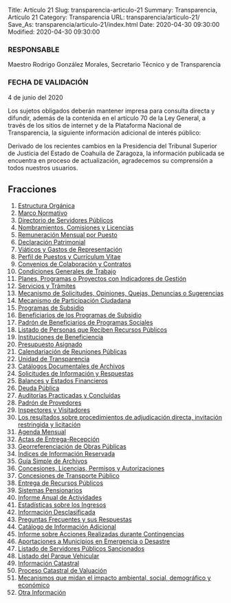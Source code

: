 Title: Artículo 21
Slug: transparencia-articulo-21
Summary: Transparencia, Artículo 21
Category: Transparencia
URL: transparencia/articulo-21/
Save_As: transparencia/articulo-21/index.html
Date: 2020-04-30 09:30:00
Modified: 2020-04-30 09:30:00


### RESPONSABLE

Maestro Rodrigo González Morales, Secretario Técnico y de Transparencia

### FECHA DE VALIDACIÓN

4 de junio del 2020

Los sujetos obligados deberán mantener impresa para consulta directa y difundir, además de la contenida en el artículo 70 de la Ley General, a través de los sitios de internet y de la Plataforma Nacional de Transparencia, la siguiente información adicional de interés público:

Derivado de los recientes cambios en la Presidencia del Tribunal Superior de Justicia del Estado de Coahuila de Zaragoza, la información publicada se encuentra en proceso de actualización, agradecemos su comprensión a todos nuestros usuarios.


## Fracciones


1. [Estructura Orgánica](f01-estructura-organica/)
2. [Marco Normativo](f02-marco-normativo/)
3. [Directorio de Servidores Públicos](f03-directorio/)
4. [Nombramientos, Comisiones y Licencias](f04-nombramientos-comisiones-licencias/)
5. [Remuneración Mensual por Puesto](f05-remuneracion-mensual-puesto/)
6. [Declaración Patrimonial](f06-declaracion-patrimonial/)
7. [Viáticos y Gastos de Representación](f07-viaticos-gastos-representacion/)
8. [Perfil de Puestos y Currículum Vitae](f08-perfil-puestos-curriculum-vitae/)
9. [Convenios de Colaboración y Contratos](f09-convenios-colaboracion-contratos/)
10. [Condiciones Generales de Trabajo](f10-condiciones-generales-trabajo/)
11. [Planes, Programas o Proyectos con Indicadores de Gestión](f11-planes-programas-proyectos-indicadores-gestion/)
12. [Servicios y Trámites](f12-servicios-tramites/)
13. [Mecanismo de Solicitudes, Opiniones, Quejas, Denuncias o Sugerencias](f13-mecanismo-solicitudes-opiniones-quejas-denuncias-sugerencias/)
14. [Mecanismo de Participación Ciudadana](f14-mecanismo-participacion-ciudadana/)
15. [Programas de Subsidio](f15-programas-subsidio/)
16. [Beneficiarios de los Programas de Subsidio](f16-beneficiarios-programas-subsidio/)
17. [Padrón de Beneficiarios de Programas Sociales](f17-padron-beneficiarios-programas-sociales/)
18. [Listado de Personas que Reciben Recursos Públicos](f18-listado-personas-reciben-recursos-publicos/)
19. [Instituciones de Beneficiencia](f19-instituciones-beneficencia/)
20. [Presupuesto Asignado](f20-presupuesto-asignado/)
21. [Calendariación de Reuniones Públicas](f21-calendarizacion-reuniones-publicas/)
22. [Unidad de Transparencia](f22-unidad-transparencia/)
23. [Catálogos Documentales de Archivos](f23-catalogos-documentales-archivos/)
24. [Solicitudes de Información y Respuestas](f24-solicitudes-informacion-respuestas/)
25. [Balances y Estados Financieros](f25-balances-estados-financieros/)
26. [Deuda Pública](f26-deuda-publica/)
27. [Auditorías Practicadas y Concluídas](f27-auditorias-practicadas-concluidas/)
28. [Padrón de Provedores](f28-padron-proveedores/)
29. [Inspectores y Visitadores](f29-inspectores-visitadores/)
30. [Los resultados sobre procedimientos de adjudicación directa, invitación restringida y licitación](f30-convocatorias-concurso-licitaciones/)
31. [Agenda Mensual](f31-agenda-mensual/)
32. [Actas de Entrega-Recepción](f32-actas-entrega-recepcion/)
33. [Georreferenciación de Obras Públicas](f33-georreferenciacion-obras-publicas/)
34. [Índices de Información Reservada](f34-indices-informacion-reservada/)
35. [Guía Simple de Archivos](f35-guia-simple-archivos/)
36. [Concesiones, Licencias, Permisos y Autorizaciones](f36-concesiones-licencias-permisos-autorizaciones/)
37. [Concesiones de Transporte Público](f37-concesiones-transporte-publico/)
38. [Entrega de Recursos Públicos](f38-entrega-recursos-publicos/)
39. [Sistemas Pensionarios](f39-sistemas-pensionarios/)
40. [Informe Anual de Actividades](f40-informe-anual-actividades/)
41. [Estadísticas sobre los Ingresos](f41-estadisticas-sobre-ingresos/)
42. [Información Desclasificada](f42-informacion-desclasificada/)
43. [Preguntas Frecuentes y sus Respuestas](f43-preguntas-frecuentes-respuestas/)
44. [Catálogo de Información Adicional](f44-catalogo-informacion-adicional/)
45. [Informe sobre Acciones Realizadas durante Contingencias](f45-informe-acciones-realizadas-durante-contingencias/)
46. [Aportaciones a Municipios en Emergencia o Desastre](f46-aportaciones-municipios-emergencia-desastre/)
47. [Listado de Servidores Públicos Sancionados](f47-sanciones-servidores-publicos/)
48. [Listado del Parque Vehicular](f48-listado-parque-vehicular/)
49. [Información Catastral](f49-informacion-catastral/)
50. [Proceso Catastral de Valuación](f50-proceso-catastral-valuacion/)
51. [Mecanismos que midan el impacto ambiental, social, demográfico y económico](f51-mecanismos-midan-impacto-ambiental-social-demografico-economico/)
52. [Otra Información](f52-otra-informacion/)


